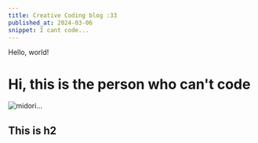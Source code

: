 ```yaml
---
title: Creative Coding blog :33
published_at: 2024-03-06
snippet: I cant code...
---
```


Hello, world!

# **Hi, this is the person who can't code** 
![midori...](/240306_week1/mi.png)

## This is h2
